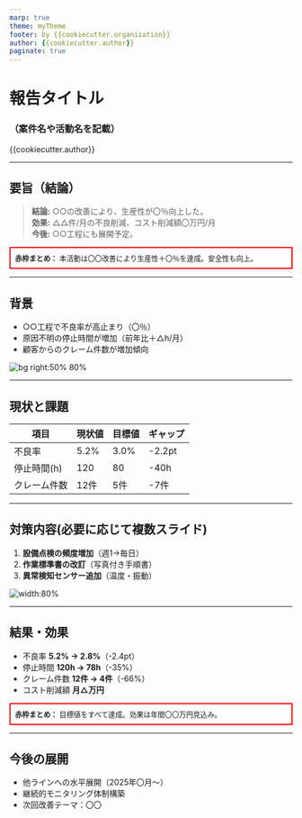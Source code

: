 ```yaml
---
marp: true
theme: myTheme
footer: by {{cookiecutter.organization}}
author: {{cookiecutter.author}}
paginate: true
---
```


<!-- 背景と結論を1枚目に集約 -->
# 報告タイトル  
### （案件名や活動名を記載）

{{cookiecutter.author}}

---

## 要旨（結論）

> **結論:** ○○の改善により、生産性が〇％向上した。  
> **効果:** △△件/月の不良削減、コスト削減額〇万円/月  
> **今後:** ○○工程にも展開予定。

<div style="border:2px solid red; padding:8px; font-size:90%">
<strong>赤枠まとめ：</strong>  
本活動は〇〇改善により生産性＋〇％を達成。安全性も向上。
</div>

---


## 背景

- ○○工程で不良率が高止まり（〇％）
- 原因不明の停止時間が増加（前年比＋△h/月）
- 顧客からのクレーム件数が増加傾向

![bg right:50% 80%](./現場写真.jpg)

---

## 現状と課題

| 項目         | 現状値 | 目標値 | ギャップ |
|--------------|--------|--------|----------|
| 不良率       | 5.2%   | 3.0%   | -2.2pt   |
| 停止時間(h) | 120    | 80     | -40h     |
| クレーム件数 | 12件   | 5件    | -7件     |

---

## 対策内容(必要に応じて複数スライド)

1. **設備点検の頻度増加**（週1→毎日）
2. **作業標準書の改訂**（写真付き手順書）
3. **異常検知センサー追加**（温度・振動）

![width:80%](./改善後写真.jpg)

---

## 結果・効果

- 不良率 **5.2% → 2.8%**（-2.4pt）
- 停止時間 **120h → 78h**（-35%）
- クレーム件数 **12件 → 4件**（-66%）
- コスト削減額 **月△万円**

<div style="border:2px solid red; padding:8px; font-size:90%">
<strong>赤枠まとめ：</strong>  
目標値をすべて達成。効果は年間〇〇万円見込み。
</div>

---

## 今後の展開

- 他ラインへの水平展開（2025年〇月〜）
- 継続的モニタリング体制構築
- 次回改善テーマ：〇〇